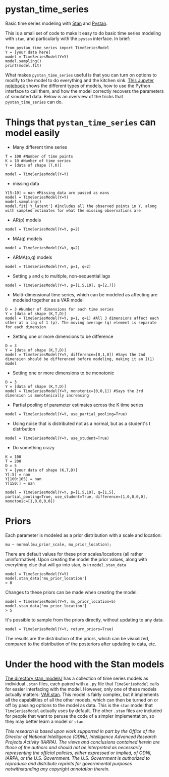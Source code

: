 # pystan_time_series
Basic time series modeling with [Stan](http://mc-stan.org/) and [Pystan](https://pystan.readthedocs.io/).

This is a small set of code to make it easy to do basic time series modeling with `stan`, and particularly with the `pystan` interface. In brief:

```
from pystan_time_series import TimeSeriesModel
Y = [your data here]
model = TimeSeriesModel(Y=Y)
model.sampling()
print(model.fit)
```

What makes `pystan_time_series` useful is that you can turn on options to modify to the model to do everything and the kitchen sink. [This Jupyter notebook](https://github.com/jeffalstott/pystan_time_series/blob/master/Examples_and_Tests.ipynb) shows the different types of models, how to use the Python interface to call them, and how the model correctly recovers the parameters of simulated data. Below is an overview of the tricks that `pystan_time_series` can do.



Things that `pystan_time_series` can model easily
====
- Many different time series
```
T = 100 #Number of time points
K = 10 #Number of time series
Y = [data of shape (T,K)]

model = TimeSeriesModel(Y=Y) 
```

- missing data
```
Y[5:10] = nan #Missing data are passed as nans
model = TimeSeriesModel(Y=Y)
model.sampling()
model.fit['Y_latent'] #Includes all the observed points in Y, along with sampled estimates for what the missing observations are
```

- AR(p) models
```
model = TimeSeriesModel(Y=Y, p=2)
```


- MA(q) models
```
model = TimeSeriesModel(Y=Y, q=2)
```

- ARMA(p,q) models
```
model = TimeSeriesModel(Y=Y, p=1, q=2)
```

- Setting `p` and `q` to multiple, non-sequential lags
```
model = TimeSeriesModel(Y=Y, p=[1,5,10], q=[2,7])
```

- Multi-dimensional time series, which can be modeled as affecting are modeled together as a VAR model
```
D = 3 #Number of dimensions for each time series
Y = [data of shape (K,T,D)]
model = TimeSeriesModel(Y=Y, p=1, q=1) #All 3 dimensions affect each other at a lag of 1 (p). The moving average (q) element is separate for each dimension
```

- Setting one or more dimensions to be difference
```
D = 3
Y = [data of shape (K,T,D)]
model = TimeSeriesModel(Y=Y, difference=[0,1,0]) #Says the 2nd dimension should be differenced before modeling, making it an I(1) model
```

- Setting one or more dimensions to be monotonic
```
D = 3
Y = [data of shape (K,T,D)]
model = TimeSeriesModel(Y=Y, monotonic=[0,0,1]) #Says the 3rd dimension is monotonically increasing
```

- Partial pooling of parameter estimates across the K time series
```
model = TimeSeriesModel(Y=Y, use_partial_pooling=True)
```

- Using noise that is distributed not as a normal, but as a student's t distrbution
```
model = TimeSeriesModel(Y=Y, use_student=True)
```

- Do something crazy
```
K = 100
T = 200
D = 5
Y = [your data of shape (K,T,D)]
Y[:5] = nan
Y[100:105] = nan
Y[150:] = nan

model = TimeSeriesModel(Y=Y, p=[1,5,10], q=[1,5], partial_pooling=True, use_student=True, difference=[1,0,0,0,0], monotonic=[1,0,0,0,0])
```

Priors
===
Each parameter is modeled as a prior distribution with a scale and location:
```
mu ~ normal(mu_prior_scale, mu_prior_location);
```
There are default values for these prior scales/locations (all rather uninformative). Upon creating the model the prior values, along with everything else that will go into stan, is in `model.stan_data`
```
model = TimeSeriesModel(Y=Y)
model.stan_data['mu_prior_location']
> 0
```
Changes to these priors can be made when creating the model:

```
model = TimeSeriesModel(Y=Y, mu_prior_location=5)
model.stan_data['mu_prior_location']
> 5
```
It's possible to sample from the priors directly, without updating to any data. 
```
model = TimeSeriesModel(Y=Y, return_priors=True)
```
The results are the distribution of the priors, which can be visualized, compared to the distribution of the posteriors after updating to data, etc.


Under the hood with the Stan models
====
[The directory stan_models/](https://github.com/jeffalstott/pystan_time_series/tree/master/stan_models) has a collection of time series models as individual `.stan` files, each paired with a `.py` file that `TimeSeriesModel` calls for easier interfacing with the model. However, only one of these models actually matters: [VAR.stan](https://github.com/jeffalstott/pystan_time_series/blob/master/stan_models/VAR.stan). This model is fairly complex, but it implements all the capabilities of all the other models, which can then be turned on or off by passing options to the model as data. This is the `stan` model that `TimeSeriesModel` actually uses by default. The other `.stan` files are included for people that want to peruse the code of a simpler implementation, so they may better learn a model or `stan`.

_This research is based upon work supported in part by the Office of the Director of National Intelligence (ODNI), Intelligence Advanced Research Projects Activity (IARPA). The views and conclusions contained herein are those of the authors and should not be interpreted as necessarily representing the official policies, either expressed or implied, of ODNI, IARPA, or the U.S. Government. The U.S. Government is authorized to reproduce and distribute reprints for governmental purposes notwithstanding any copyright annotation therein._
